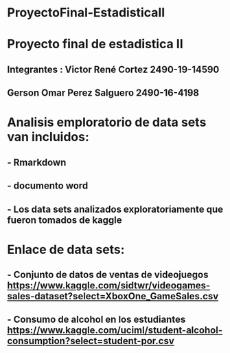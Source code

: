 # ProyectoFinal-EstadisticaII
# Proyecto final de estadistica II
## Integrantes : Victor René Cortez  2490-19-14590  
## Gerson Omar Perez Salguero  2490-16-4198
# Analisis emploratorio de data sets van incluidos:
## - Rmarkdown
## - documento word 
## - Los data sets analizados exploratoriamente que fueron tomados de kaggle
# Enlace de data sets:
## - Conjunto de datos de ventas de videojuegos  https://www.kaggle.com/sidtwr/videogames-sales-dataset?select=XboxOne_GameSales.csv
## - Consumo de alcohol en los estudiantes  https://www.kaggle.com/uciml/student-alcohol-consumption?select=student-por.csv



